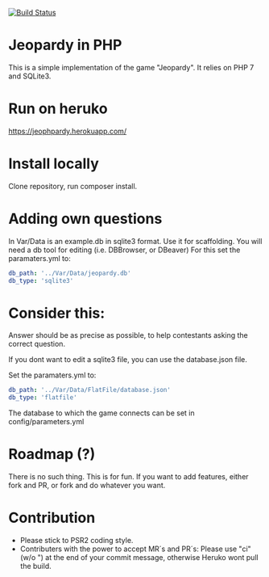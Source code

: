 [![Build Status](https://travis-ci.org/MarlonSchultz/jeopardy.svg?branch=master)](https://travis-ci.org/MarlonSchultz/jeopardy)

# Jeopardy in PHP

This is a simple implementation of the game "Jeopardy".
It relies on PHP 7 and SQLite3.

# Run on heruko
https://jeophpardy.herokuapp.com/

# Install locally

Clone repository, run composer install.

# Adding own questions

In Var/Data is an example.db in sqlite3 format. Use it for scaffolding.
You will need a db tool for editing (i.e. DBBrowser, or DBeaver)
For this set the paramaters.yml to:
```yml
db_path: '../Var/Data/jeopardy.db'
db_type: 'sqlite3'
```

# Consider this:

Answer should be as precise as possible, to help contestants asking the correct question.

If you dont want to edit a sqlite3 file, you can use the database.json file.

Set the paramaters.yml to:
```yml
db_path: '../Var/Data/FlatFile/database.json'
db_type: 'flatfile'
```
The database to which the game connects can be set in config/parameters.yml

# Roadmap (?)

There is no such thing. This is for fun.
If you want to add features, either fork and PR, or fork and do whatever you want.

# Contribution

* Please stick to PSR2 coding style.
* Contributers with the power to accept MR´s and PR´s: Please use "ci" (w/o ") at the end of your commit message, otherwise Heruko wont pull the build.

